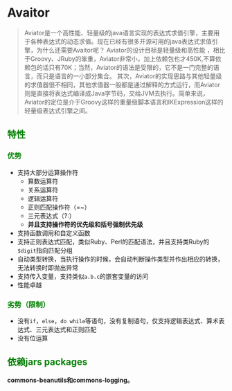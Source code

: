 # Avaitor

> Aviator是一个高性能、轻量级的java语言实现的表达式求值引擎，主要用于各种表达式的动态求值。现在已经有很多开源可用的java表达式求值引擎，为什么还需要Avaitor呢？
> Aviator的设计目标是轻量级和高性能 ，相比于Groovy、JRuby的笨重，Aviator非常小，加上依赖包也才450K,不算依赖包的话只有70K；当然，Aviator的语法是受限的，它不是一门完整的语言，而只是语言的一小部分集合。
> 其次，Aviator的实现思路与其他轻量级的求值器很不相同，其他求值器一般都是通过解释的方式运行，而Aviator则是直接将表达式编译成Java字节码，交给JVM去执行。简单来说，Aviator的定位是介于Groovy这样的重量级脚本语言和IKExpression这样的轻量级表达式引擎之间。

## <font color="green">特性</font>

### <font color="green">优势</font>

- 支持大部分运算操作符
  - 算数运算符
  - 关系运算符
  - 逻辑运算符
  - 正则匹配操作符（=~）
  - 三元表达式（?:）
  - **并且支持操作符的优先级和括号强制优先级**
- 支持函数调用和自定义函数
- 支持正则表达式匹配，类似Ruby、Perl的匹配语法，并且支持类Ruby的`$digit`指向匹配分组
- 自动类型转换，当执行操作的时候，会自动判断操作类型并作出相应的转换，无法转换时即抛出异常
- 支持传入变量，支持类似`a.b.c`的嵌套变量的访问
- 性能卓越

### <font color="green">劣势（限制）</font>

- 没有`if`，`else`，`do while`等语句，没有复制语句，仅支持逻辑表达式、算术表达式、三元表达式和正则匹配
- 没有位运算

## <font color="green">依赖jars packages</font>

**commons-beanutils和commons-logging。**




